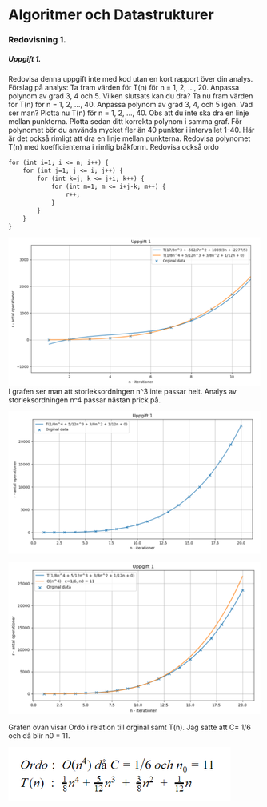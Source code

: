 # Algoritmer och Datastrukturer

### Redovisning 1.
##### Uppgift 1.
Redovisa denna uppgift inte med kod utan en kort rapport över din analys. 
Förslag på analys:
Ta fram värden för T(n) för n = 1, 2, …, 20. 
Anpassa polynom av grad 3, 4 och 5. Vilken slutsats kan du dra? 
Ta nu fram värden för T(n) för n = 1, 2, …, 40. Anpassa polynom av grad 3, 4, och 5 igen. Vad ser man? 
Plotta nu T(n) för n = 1, 2, …, 40. Obs att du inte ska dra en linje mellan punkterna. 
Plotta sedan ditt korrekta polynom i samma graf. 
För polynomet bör du använda mycket fler än 40 punkter i
intervallet 1-40. 
Här är det också rimligt att dra en linje mellan punkterna. Redovisa polynomet T(n)
med koefficienterna i rimlig bråkform. Redovisa också ordo


```
for (int i=1; i <= n; i++) {
    for (int j=1; j <= i; j++) {
        for (int k=j; k <= j+i; k++) {
            for (int m=1; m <= i+j-k; m++) {
                r++;
            }
        }
    }
}

```
![Grafer](https://github.com/Kenfors/DataLabbar/blob/master/AlgoritmerDatastrukturer/ADKJavaLabbar/empirisk.PNG)
I grafen ser man att storleksordningen n^3 inte passar helt. 
Analys av storleksordningen n^4 passar nästan prick på.


![Grafer](https://github.com/Kenfors/DataLabbar/blob/master/AlgoritmerDatastrukturer/ADKJavaLabbar/empirisk2.PNG)

![Grafer](https://github.com/Kenfors/DataLabbar/blob/master/AlgoritmerDatastrukturer/ADKJavaLabbar/empirisk3.PNG)

Grafen ovan visar Ordo i relation till orginal samt T(n). Jag satte att C= 1/6 och då blir n0 = 11.

![Grafer](https://github.com/Kenfors/DataLabbar/blob/master/AlgoritmerDatastrukturer/ADKJavaLabbar/ekvationer.PNG)



